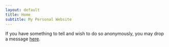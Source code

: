 ```yaml
---
layout: default
title: Home
subtitle: My Personal Website
---
```


If you have something to tell and wish to do so anonymously, you may drop a
message [here](https://forms.gle/Dt6i4iTxfmYdmd1YA).